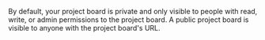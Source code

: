By default, your project board is private and only visible to people with read, write, or admin permissions to the project board. A public project board is visible to anyone with the project board's URL.
